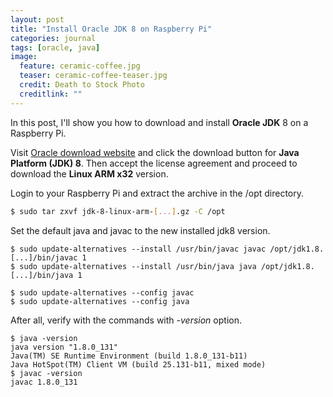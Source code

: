 ```yaml
---
layout: post
title: "Install Oracle JDK 8 on Raspberry Pi"
categories: journal
tags: [oracle, java]
image:
  feature: ceramic-coffee.jpg
  teaser: ceramic-coffee-teaser.jpg
  credit: Death to Stock Photo
  creditlink: ""
---
```

In this post, I'll show you how to download and install **Oracle JDK** 8 on a Raspberry Pi.

Visit [Oracle download website](http://www.oracle.com/technetwork/java/javase/downloads/jdk8-downloads-2133151.html) and click the download button for **Java Platform (JDK) 8**. Then accept the license agreement and proceed to download the **Linux ARM x32** version.

Login to your Raspberry Pi and extract the archive in the /opt directory.
``` Bash
$ sudo tar zxvf jdk-8-linux-arm-[...].gz -C /opt
```

Set the default java and javac to the new installed jdk8 version.

```
$ sudo update-alternatives --install /usr/bin/javac javac /opt/jdk1.8.[...]/bin/javac 1
$ sudo update-alternatives --install /usr/bin/java java /opt/jdk1.8.[...]/bin/java 1

$ sudo update-alternatives --config javac
$ sudo update-alternatives --config java
```

After all, verify with the commands with *-version* option.

```
$ java -version
java version "1.8.0_131"
Java(TM) SE Runtime Environment (build 1.8.0_131-b11)
Java HotSpot(TM) Client VM (build 25.131-b11, mixed mode)
$ javac -version
javac 1.8.0_131
```
